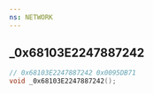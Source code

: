 ```yaml
---
ns: NETWORK
---
```

## _0x68103E2247887242

```c
// 0x68103E2247887242 0x0095DB71
void _0x68103E2247887242();
```

